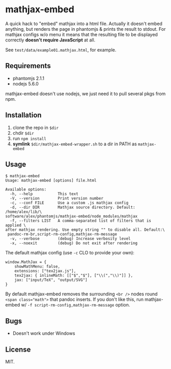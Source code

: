 # mathjax-embed

A quick hack to "embed" mathjax into a html file. Actually it doesn't
embed anything, but renders the page in phantomjs & prints the result
to stdout. For mathjax configs w/o menu it means that the resulting
file to be displayed correctly **doesn't require JavaScript** at all.

See `test/data/example01.mathjax.html`, for example.

## Requirements

* phantomjs 2.1.1
* nodejs 5.6.0

mathjax-embed doesn't use nodejs, we just need it to pull several pkgs
from npm.

## Installation

1. clone the repo in `$dir`
2. chdir `$dir`
3. run `npm install`
4. **symlink** `$dir/mathjax-embed-wrapper.sh` to a dir in PATH as `mathjax-embed`

## Usage

~~~
$ mathjax-embed
Usage: mathjax-embed [options] file.html

Available options:
  -h, --help           This text
  -V, --version        Print version number
  -c, --conf FILE      Use a custom .js mathjax config
  -d, --dir DIR        Mathjax source directory. Default: /home/alex/lib/\
software/alex/phantomjs/mathjax-embed/node_modules/mathjax
  -f, --filters LIST   A comma-separated list of filters that is applied \
after mathjax rendering. Use empty string "" to disable all. Default:\
 pandoc-rm-br,script-rm-config,mathjax-rm-message
  -v, --verbose        (debug) Increase verbosity level
  -x, --noexit         (debug) Do not exit after rendering
~~~

The default mathjax config (use `-c` CLO to provide your own):

~~~
window.MathJax = {
	showMathMenu: false,
	extensions: ["tex2jax.js"],
	tex2jax: { inlineMath: [["$","$"], ["\\(","\\)"]] },
	jax: ["input/TeX", "output/SVG"]
}
~~~

By default mathjax-embed removes the surrounding `<br />` nodes round
`<span class="math">` that pandoc inserts. If you don't like this, run
mathjax-embed w/ `-f script-rm-config,mathjax-rm-message` option.

## Bugs

* Doesn't work under Windows

## License

MIT.
